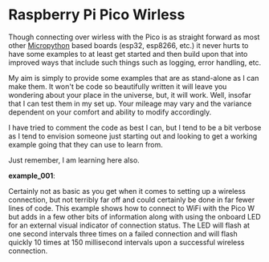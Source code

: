 # Raspberry Pi Pico Wirless

Though connecting over wirless with the Pico is as straight forward as most other [Micropython](https://micropython.org/) based boards (esp32, esp8266, etc.) it never hurts to have some examples to at least get started and then build upon that into improved ways that include such things such as logging, error handling, etc.

My aim is simply to provide some examples that are as stand-alone as I can make them.  It won't be code so beautifully written it will leave you wondering about your place in the universe, but, it will work.  Well, insofar that I can test them in my set up.  Your mileage may vary and the variance dependent on your comfort and ability to modify accordingly.

I have tried to comment the code as best I can, but I tend to be a bit verbose as I tend to envision someone just starting out and looking to get a working example going that they can use to learn from.

Just remember, I am learning here also.

**example_001**:

Certainly not as basic as you get when it comes to setting up a wireless connection, but not terribly far off and could certainly be done in far fewer lines of code.  This example shows how to connect to WiFi with the Pico W but adds in a few other bits of information along with using the onboard LED for an external visual indicator of connection status.  The LED will flash at one second intervals three times on a failed connection and will flash quickly 10 times at 150 millisecond intervals upon a successful wireless connection.